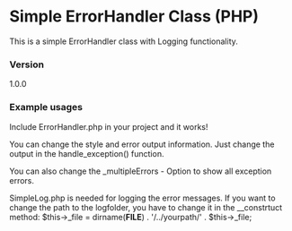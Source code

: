 # Simple ErrorHandler Class (PHP)

This is a simple ErrorHandler class with Logging functionality.

### Version
1.0.0


### Example usages


Include ErrorHandler.php in your project and it works!

You can change the style and error output information. 
Just change the output in the handle_exception() function.

You can also change the _multipleErrors - Option to show all exception errors.

SimpleLog.php is needed for logging the error messages. If you want to change the path to the logfolder,
you have to change it in the __constrtuct method: $this->_file = dirname(__FILE__) . '/../yourpath/' . $this->_file;